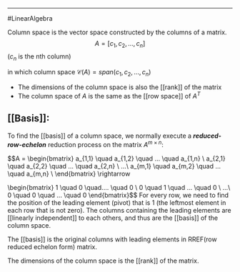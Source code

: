 ----
#LinearAlgebra 

Column space is the vector space constructed by the columns of a matrix. 
$$A = [c_1, c_2, ...,c_n]$$
($c_n$ is the nth column)

in which column space $\mathcal{C}(A) = span({c_1, c_2, ... , c_n})$    

- The dimensions of the column space is also the [[rank]] of the matrix 
- The column space of $A$ is the same as the [[row space]] of $A^T$ 

## [[Basis]]:

To find the [[basis]] of a column space, we normally execute a ***reduced-row-echelon*** reduction process on the matrix $A^{m \times n}$:

$$A = \begin{bmatrix} 
a_{1,1} \quad a_{1,2} \quad ... \quad a_{1,n} \\
a_{2,1} \quad a_{2,2} \quad ... \quad a_{2,n} \\
...\\
a_{m,1} \quad a_{m,2} \quad ... \quad a_{m,n} \\
\end{bmatrix}
\rightarrow

\begin{bmatrix} 
1 \quad 0 \quad.... \quad 0 \\
0 \quad 1 \quad ... \quad 0 \\
...\\
0 \quad 0 \quad ... \quad 0
\end{bmatrix}$$
For every row, we need to find the position of the leading element (pivot) that is 1 (the leftmost element in each row that is not zero). The columns containing the leading elements are [[linearly independent]] to each others, and thus are the [[basis]] of the column space.

The [[basis]] is the original columns with leading elements in RREF(row reduced echelon form) matrix. 

The dimensions of the column space is the [[rank]] of the matrix.
